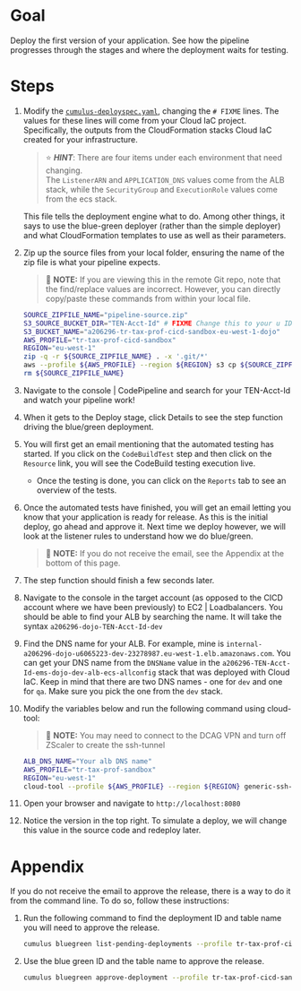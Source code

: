 # Goal
Deploy the first version of your application.  See how the pipeline progresses through the stages and where the deployment waits for testing.

# Steps
1. Modify the [`cumulus-deployspec.yaml`](../cumulus-deployspec.yaml), changing the `# FIXME` lines.  The values for these lines will come from your Cloud IaC project.  Specifically, the outputs from the CloudFormation stacks Cloud IaC created for your infrastructure.  
    > :star: ***HINT***: There are four items under each environment that need changing.  
    > The `ListenerARN` and `APPLICATION_DNS` values come from the ALB stack, while the `SecurityGroup` and `ExecutionRole` values come from the ecs stack.

    This file tells the deployment engine what to do.  Among other things, it says to use the blue-green deployer (rather than the simple deployer) and what CloudFormation templates to use as well as their parameters.
1. Zip up the source files from your local folder, ensuring the name of the zip file is what your pipeline expects.  
    > :pushpin: **NOTE:** If you are viewing this in the remote Git repo, note that the find/replace values are incorrect.  However, you can directly copy/paste these commands from within your local file.  
    ```sh
    SOURCE_ZIPFILE_NAME="pipeline-source.zip"
    S3_SOURCE_BUCKET_DIR="TEN-Acct-Id" # FIXME Change this to your u ID (e.x. u0106226)
    S3_BUCKET_NAME="a206296-tr-tax-prof-cicd-sandbox-eu-west-1-dojo"
    AWS_PROFILE="tr-tax-prof-cicd-sandbox"
    REGION="eu-west-1"
    zip -q -r ${SOURCE_ZIPFILE_NAME} . -x '.git/*'
    aws --profile ${AWS_PROFILE} --region ${REGION} s3 cp ${SOURCE_ZIPFILE_NAME} s3://${S3_BUCKET_NAME}/${S3_SOURCE_BUCKET_DIR}/
    rm ${SOURCE_ZIPFILE_NAME}
    ```

1. Navigate to the console | CodePipeline and search for your TEN-Acct-Id and watch your pipeline work!
1. When it gets to the Deploy stage, click Details to see the step function driving the blue/green deployment.
1. You will first get an email mentioning that the automated testing has started. If you click on the `CodeBuildTest` step and then click on the `Resource` link, you will see the CodeBuild testing execution live.
    - Once the testing is done, you can click on the `Reports` tab to see an overview of the tests.
1. Once the automated tests have finished, you will get an email letting you know that your application is ready for release.  As this is the initial deploy, go ahead and approve it.  Next time we deploy however, we will look at the listener rules to understand how we do blue/green.  
    > :pushpin: **NOTE:** If you do not receive the email, see the Appendix at the bottom of this page.

1. The step function should finish a few seconds later.
1. Navigate to the console in the target account (as opposed to the CICD account where we have been previously) to EC2 | Loadbalancers.  You should be able to find your ALB by searching the name.  It will take the syntax `a206296-dojo-TEN-Acct-Id-dev`
1. Find the DNS name for your ALB.  For example, mine is `internal-a206296-dojo-u6065223-dev-23278987.eu-west-1.elb.amazonaws.com`.
    You can get your DNS name from the `DNSName` value in the `a206296-TEN-Acct-Id-ems-dojo-dev-alb-ecs-allconfig` stack that was deployed with Cloud IaC.
    Keep in mind that there are two DNS names - one for `dev` and one for `qa`. Make sure you pick the one from the `dev` stack.
1. Modify the variables below and run the following command using cloud-tool:
    > :pushpin: **NOTE:** You may need to connect to the DCAG VPN and turn off ZScaler to create the ssh-tunnel  
    ```sh
    ALB_DNS_NAME="Your alb DNS name"
    AWS_PROFILE="tr-tax-prof-sandbox"
    REGION="eu-west-1"
    cloud-tool --profile ${AWS_PROFILE} --region ${REGION} generic-ssh-tunnel -c ${ALB_DNS_NAME} -q 80 -r 8080
    ```
1. Open your browser and navigate to `http://localhost:8080`
1. Notice the version in the top right.  To simulate a deploy, we will change this value in the source code and redeploy later.

# Appendix
If you do not receive the email to approve the release, there is a way to do it from the command line.  To do so, follow these instructions:

1. Run the following command to find the deployment ID and table name you will need to approve the release.
    ```sh
    cumulus bluegreen list-pending-deployments --profile tr-tax-prof-cicd-sandbox  --region eu-west-1

    ```

1. Use the blue green ID and the table name to approve the release.
    ```sh
    cumulus bluegreen approve-deployment --profile tr-tax-prof-cicd-sandbox  --region eu-west-1 --table a206296-TEN-Acct-Id-bluegreen-deployer-table-nonprod-v1-eu-west-1 --id fc15314b-d2ac-452e-bbdf-322b65a6672e --go
    ```
